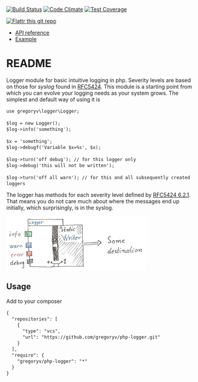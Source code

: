 [![Build Status](https://travis-ci.org/gregoryv/php-logger.svg?branch=master)](https://travis-ci.org/gregoryv/php-logger)
[![Code Climate](https://codeclimate.com/github/gregoryv/php-logger/badges/gpa.svg)](https://codeclimate.com/github/gregoryv/php-logger)
[![Test Coverage](https://codeclimate.com/github/gregoryv/php-logger/badges/coverage.svg)](https://codeclimate.com/github/gregoryv/php-logger/coverage)

[![Flattr this git repo](http://api.flattr.com/button/flattr-badge-large.png)](https://flattr.com/submit/auto?user_id=gregoryv&url=https%3A%2F%2Fgithub.com%2Fgregoryv%2Fphp-logger&title=php-logger&language=php&tags=github&category=software)

* [API reference](http://gregoryv.github.io/php-logger/api/namespace-gregoryv.logger.html)
* [Example](ExampleUsage.php)

README
======

Logger module for basic intuitive logging in php. Severity levels are based on
those for *syslog* found in [RFC5424](http://tools.ietf.org/html/rfc5424).
This module is a starting point from which you can evolve your logging needs
as your system grows. The simplest and default way of using it is

    use gregoryv\logger\Logger;

    $log = new Logger();
    $log->info('something');

    $x = 'something';
    $log->debugf('Variable $x=%s', $x);

    $log->turn('off debug'); // for this logger only
    $log->debug('this will not be written');

    $log->turn('off all warn'); // for this and all subsequently created loggers


The logger has methods for each severity level defined by [RFC5424 6.2.1](http://tools.ietf.org/html/rfc5424#section-6.2.1).
That means you do not care much about where the messages end up initially, which
surprisingly, is in the syslog.

![Design](design.jpg)

Usage
-----

Add to your composer

    {
      "repositories": [
        {
          "type": "vcs",
          "url": "https://github.com/gregoryv/php-logger.git"
        }
      ],
      "require": {
        "gregoryv/php-logger": "*"
      }
    }
